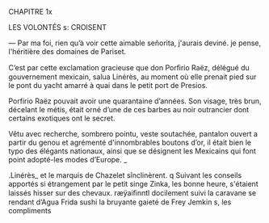    
 
 
   
 
 
  
 
 
 
 
  
 
  
 
  

CHAPITRE 1x

LES VOLONTÉS s: CROISENT

— Par ma foi, rien qu’à voir cette aimable señorita, j'aurais deviné.
je pense, l'héritière des domaines de Pariset.

C’est par cette exclamation gracieuse que don Porﬁrio Raëz, délégué du
gouvernement mexicain, salua Linérès, au moment où elle prenait pied
sur le pont du yacht amarré à quai dans le petit port de Presios.

Porfirio Raëz pouvait avoir une quarantaine d’années. Son visage, très
brun, décelant le métis, était orné d’une de ces barbes au noir outrancier
dont certains exotiques ont le secret.

Vêtu avec recherche, sombrero pointu, veste soutachée, pantalon ouvert a
partir du genou et agrémenté d'innombrables boutons d’or, il était bien le
typo des élégants nationaux, ainsi que se désignent les Mexicains qui
font point adopté-les modes d’Europe. _

.Linérès_ et le marquis de Chazelet sînclinèrent.
q Suivant les conseils apportés si étrangement par le petit singe Zinka, les
 bonne heure, s'étaient laissés hisser sur des chevaux.
 ræÿaiﬁnntl docilement suivi la caravane se rendant d‘Agua Frida
 sushi la bruyante gaieté de Frey Jemkin s, les compliments

